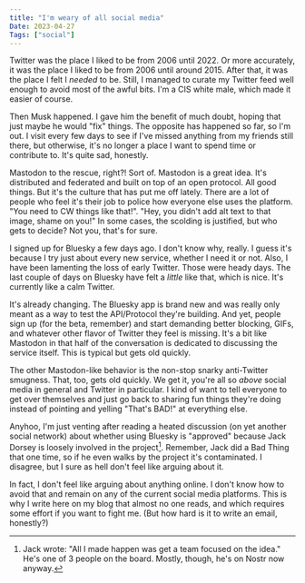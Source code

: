 ```yaml
---
title: "I'm weary of all social media"
Date: 2023-04-27
Tags: ["social"]
---
```


Twitter was the place I liked to be from 2006 until 2022. Or more accurately, it was the place I liked to be from 2006 until around 2015. After that, it was the place I felt I _needed_ to be. Still, I managed to curate my Twitter feed well enough to avoid most of the awful bits. I'm a CIS white male, which made it easier of course.

Then Musk happened. I gave him the benefit of much doubt, hoping that just maybe he would "fix" things. The opposite has happened so far, so I'm out. I visit every few days to see if I've missed anything from my friends still there, but otherwise, it's no longer a place I want to spend time or contribute to. It's quite sad, honestly.

Mastodon to the rescue, right?! Sort of. Mastodon is a great idea. It's distributed and federated and built on top of an open protocol. All good things. But it's the culture that has put me off lately. There are a lot of people who feel it's their job to police how everyone else uses the platform. "You need to CW things like that!". "Hey, you didn't add alt text to that image, shame on you!" In some cases, the scolding is justified, but who gets to decide? Not you, that's for sure.

I signed up for Bluesky a few days ago. I don't know why, really. I guess it's because I try just about every new service, whether I need it or not. Also, I have been lamenting the loss of early Twitter. Those were heady days. The last couple of days on Bluesky have felt a _little_ like that, which is nice. It's currently like a calm Twitter. 

It's already changing. The Bluesky app is brand new and was really only meant as a way to test the API/Protocol they're building. And yet, people sign up (for the beta, remember) and start demanding better blocking, GIFs, and whatever other flavor of Twitter they feel is missing. It's a bit like Mastodon in that half of the conversation is dedicated to discussing the service itself. This is typical but gets old quickly.

The other Mastodon-like behavior is the non-stop snarky anti-Twitter smugness. That, too, gets old quickly. We get it, you're all so _above_ social media in general and Twitter in particular. I kind of want to tell everyone to get over themselves and just go back to sharing fun things they're doing instead of pointing and yelling "That's BAD!" at everything else.

Anyhoo, I'm just venting after reading a heated discussion (on yet another social network) about whether using Bluesky is "approved" because Jack Dorsey is loosely involved in the project[^1]. Remember, Jack did a Bad Thing that one time, so if he even walks by the project it's contaminated. I disagree, but I sure as hell don't feel like arguing about it.

In fact, I don't feel like arguing about anything online. I don't know how to avoid that and remain on any of the current social media platforms. This is why I write here on my blog that almost no one reads, and which requires some effort if you want to fight me. (But how hard is it to write an email, honestly?)

[^1]: Jack wrote: "All I made happen was get a team focused on the idea." He's one of 3 people on the board. Mostly, though, he's on Nostr now anyway.



